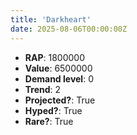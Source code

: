 ```yaml
---
title: 'Darkheart'
date: 2025-08-06T00:00:00Z
---
```

- **RAP**: 1800000
- **Value**: 6500000
- **Demand level**: 0
- **Trend**: 2
- **Projected?**: True
- **Hyped?**: True
- **Rare?**: True
